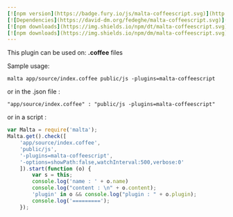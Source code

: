 ```yaml
---
[![npm version](https://badge.fury.io/js/malta-coffeescript.svg)](http://badge.fury.io/js/malta-coffeescript)
[![Dependencies](https://david-dm.org/fedeghe/malta-coffeescript.svg)](https://david-dm.org/fedeghe/malta-coffeescript)
[![npm downloads](https://img.shields.io/npm/dt/malta-coffeescript.svg)](https://npmjs.org/package/malta-coffeescript)
[![npm downloads](https://img.shields.io/npm/dm/malta-coffeescript.svg)](https://npmjs.org/package/malta-coffeescript)  
---  
```


This plugin can be used on: **.coffee** files  

Sample usage:  
```
malta app/source/index.coffee public/js -plugins=malta-coffeescript
```
or in the .json file :
```
"app/source/index.coffee" : "public/js -plugins=malta-coffeescript"
```
or in a script : 
``` js
var Malta = require('malta');
Malta.get().check([
    'app/source/index.coffee',
    'public/js',
    '-plugins=malta-coffeescript',
    '-options=showPath:false,watchInterval:500,verbose:0'
    ]).start(function (o) {
        var s = this;
        console.log('name : ' + o.name)
        console.log("content : \n" + o.content);
        'plugin' in o && console.log("plugin : " + o.plugin);
        console.log('=========');
    });
```